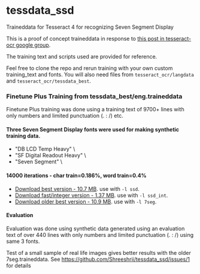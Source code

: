 # tessdata_ssd
Traineddata for Tesseract 4 for recognizing Seven Segment Display

This is a proof of concept traineddata in response to [this post in tesseract-ocr google group](https://groups.google.com/d/msgid/tesseract-ocr/b7fc9a05-8d8d-4e68-ac02-2e71b0078557%40googlegroups.com).

The training text and scripts used are provided for reference. 

Feel free to clone the repo and rerun training with your own custom training_text and fonts.
You will also need files from `tesseract_ocr/langdata` and `tesseract_ocr/tessdata_best`.

### Finetune Plus Training from tessdata_best/eng.traineddata 

Finetune Plus training was done using a training text of 9700+ lines with only numbers and
limited punctuation (. : /) etc.

#### Three Seven Segment Display fonts were used for making synthetic training data.
*  "DB LCD Temp Heavy" \
*  "SF Digital Readout Heavy" \
*  "Seven Segment" \

#### 14000 iterations -  char train=0.186%, word train=0.4%

* [Download best version - 10.7 MB](ssd.traineddata). use with `-l ssd`.
* [Download fast/integer version - 1.37 MB](ssd_int.traineddata). use with `-l ssd_int`.
* [Download older best version - 10.9 MB](7seg.traineddata). use with `-l 7seg`.

#### Evaluation 

Evaluation was done using synthetic data generated using an evaluation text of over 440 lines 
with only numbers and limited punctuation (. : /) using same 3 fonts.

Test of a small sample of real life images gives better results with the older 7seg.traineddata.
See https://github.com/Shreeshrii/tessdata_ssd/issues/1 for details

